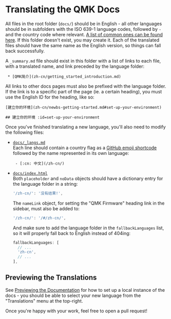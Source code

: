 # Translating the QMK Docs

All files in the root folder \(`docs/`\) should be in English - all other languages should be in subfolders with the ISO 639-1 language codes, followed by `-` and the country code where relevant. [A list of common ones can be found here](https://www.andiamo.co.uk/resources/iso-language-codes/). If this folder doesn't exist, you may create it. Each of the translated files should have the same name as the English version, so things can fall back successfully.

A `_summary.md` file should exist in this folder with a list of links to each file, with a translated name, and link preceded by the language folder:

```text
 * [QMK简介](zh-cn/getting_started_introduction.md)
```

All links to other docs pages must also be prefixed with the language folder. If the link is to a specific part of the page \(ie. a certain heading\), you must use the English ID for the heading, like so:

```text
[建立你的环境](zh-cn/newbs-getting-started.md#set-up-your-environment)

## 建立你的环境 :id=set-up-your-environment
```

Once you've finished translating a new language, you'll also need to modify the following files:

* [`docs/_langs.md`](https://github.com/qmk/qmk_firmware/blob/master/docs/_langs.md)  
  Each line should contain a country flag as a [GitHub emoji shortcode](https://github.com/ikatyang/emoji-cheat-sheet/blob/master/README.md#country-flag) followed by the name represented in its own language:

  ```text
   - [:cn: 中文](/zh-cn/)
  ```

* [`docs/index.html`](https://github.com/qmk/qmk_firmware/blob/master/docs/index.html)  
  Both `placeholder` and `noData` objects should have a dictionary entry for the language folder in a string:

  ```javascript
  '/zh-cn/': '没有结果!',
  ```

  The `nameLink` object, for setting the "QMK Firmware" heading link in the sidebar, must also be added to:

  ```javascript
  '/zh-cn/': '/#/zh-cn/',
  ```

  And make sure to add the language folder in the `fallbackLanguages` list, so it will properly fall back to English instead of 404ing:

  ```javascript
  fallbackLanguages: [
    // ...
    'zh-cn',
    // ...
  ],
  ```

## Previewing the Translations

See [Previewing the Documentation](../readme/contributing.md#previewing-the-documentation) for how to set up a local instance of the docs - you should be able to select your new language from the "Translations" menu at the top-right.

Once you're happy with your work, feel free to open a pull request!


